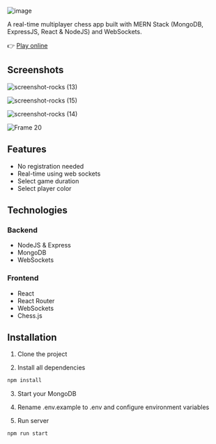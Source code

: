 ![image](https://user-images.githubusercontent.com/9263545/180872836-f3a44856-1bd1-42c7-8ea9-76fb6e73d053.png)

A real-time multiplayer chess app built with MERN Stack (MongoDB, ExpressJS, React & NodeJS) and WebSockets.

👉 [Play online](https://chess-app-production.up.railway.app/)

## Screenshots

![screenshot-rocks (13)](https://user-images.githubusercontent.com/9263545/180872260-14e7ff09-69aa-457b-8098-59ebcec54199.png)

![screenshot-rocks (15)](https://user-images.githubusercontent.com/9263545/180873175-bc0dd544-6e5f-4eff-885f-23e47ac3f519.png)

![screenshot-rocks (14)](https://user-images.githubusercontent.com/9263545/180872975-2e813650-99dc-435f-ae9d-93505545554a.png)

![Frame 20](https://user-images.githubusercontent.com/9263545/180875848-dad2e2cb-0ce8-49c0-849b-5822eff1036b.png)

## Features

- No registration needed
- Real-time using web sockets
- Select game duration
- Select player color

## Technologies

### Backend
- NodeJS & Express
- MongoDB
- WebSockets

### Frontend
- React
- React Router
- WebSockets
- Chess.js

## Installation

1. Clone the project

2. Install all dependencies

```bash 
npm install
```

3. Start your MongoDB

4. Rename .env.example to .env and configure environment variables

5. Run server
```bash
npm run start
```
